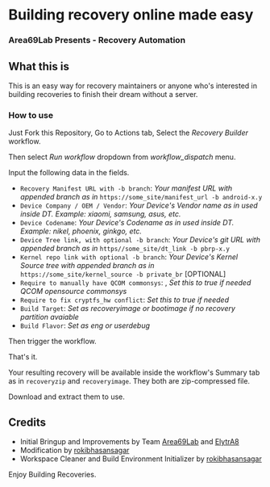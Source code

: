 # Building recovery online made easy

### Area69Lab Presents - Recovery Automation

## What this is

This is an easy way for recovery maintainers or anyone who's interested in building recoveries to finish their dream without a server.

### How to use

Just Fork this Repository, Go to Actions tab, Select the _Recovery Builder_ workflow.

Then select _Run workflow_ dropdown from _workflow\_dispatch_ menu.

Input the following data in the fields.

- `Recovery Manifest URL with -b branch`: _Your manifest URL with appended branch as in_ `https://some_site/manifest_url -b android-x.y`
- `Device Company / OEM / Vendor`: _Your Device's Vendor name as in used inside DT. Example: xiaomi, samsung, asus, etc._
- `Device Codename`: _Your Device's Codename as in used inside DT. Example: nikel, phoenix, ginkgo, etc._
- `Device Tree link, with optional -b branch`: _Your Device's git URL with appended branch as in_ `https//some_site/dt_link -b pbrp-x.y`
- `Kernel repo link with optional -b branch`: _Your Device's Kernel Source tree with appended branch as in_ `https://some_site/kernel_source -b private_br` [OPTIONAL]
- `Require to manually have QCOM commonsys`: , _Set this to true if needed QCOM opensource commonsys_
- `Require to fix cryptfs_hw conflict`: _Set this to true if needed_
- `Build Target`: _Set as recoveryimage or bootimage if no recovery partition avaiable_
- `Build Flavor`: _Set as eng or userdebug_

Then trigger the workflow.

That's it.

Your resulting recovery will be available inside the workflow's Summary tab as in `recoveryzip` and `recoveryimage`.
They both are zip-compressed file.

Download and extract them to use.

## Credits

- Initial Bringup and Improvements by Team [Area69Lab](https://github.com/Area69Lab) and [ElytrA8](https://github.com/ElytrA8)
- Modification by [rokibhasansagar](https://github.com/rokibhasansagar)
- Workspace Cleaner and Build Environment Initializer by [rokibhasansagar](https://github.com/rokibhasansagar)

Enjoy Building Recoveries.
